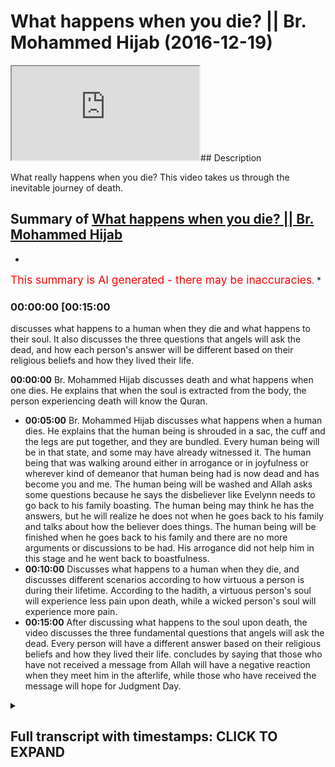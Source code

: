 # What happens when you die? || Br. Mohammed Hijab (2016-12-19)

<iframe loading='lazy' src='https://www.youtube.com/embed/UWaMAL6liew'></iframe>## Description

What really happens when you die? This video takes us through the inevitable journey of death.

## Summary of [What happens when you die? || Br. Mohammed Hijab](https://www.youtube.com/watch?v=UWaMAL6liew)

*

<span style="color:red; font-size:125%">This summary is AI generated - there may be inaccuracies</span>. *

### <a onclick="modifyYTiframeseektime('900')">00:00:00 [00:15:00</a>

 discusses what happens to a human when they die and what happens to their soul. It also discusses the three questions that angels will ask the dead, and how each person's answer will be different based on their religious beliefs and how they lived their life.

**<a onclick="modifyYTiframeseektime('0')">00:00:00</a>**  Br. Mohammed Hijab discusses death and what happens when one dies. He explains that when the soul is extracted from the body, the person experiencing death will know the Quran.

* **<a onclick="modifyYTiframeseektime('300')">00:05:00</a>**  Br. Mohammed Hijab discusses what happens when a human dies. He explains that the human being is shrouded in a sac, the cuff and the legs are put together, and they are bundled. Every human being will be in that state, and some may have already witnessed it. The human being that was walking around either in arrogance or in joyfulness or wherever kind of demeanor that human being had is now dead and has become you and me. The human being will be washed and Allah asks some questions because he says the disbeliever like Evelynn needs to go back to his family boasting. The human being may think he has the answers, but he will realize he does not when he goes back to his family and talks about how the believer does things. The human being will be finished when he goes back to his family and there are no more arguments or discussions to be had. His arrogance did not help him in this stage and he went back to boastfulness.
* **<a onclick="modifyYTiframeseektime('600')">00:10:00</a>** Discusses what happens to a human when they die, and discusses different scenarios according to how virtuous a person is during their lifetime. According to the hadith, a virtuous person's soul will experience less pain upon death, while a wicked person's soul will experience more pain.
* **<a onclick="modifyYTiframeseektime('900')">00:15:00</a>** After discussing what happens to the soul upon death, the video discusses the three fundamental questions that angels will ask the dead. Every person will have a different answer based on their religious beliefs and how they lived their life.  concludes by saying that those who have not received a message from Allah will have a negative reaction when they meet him in the afterlife, while those who have received the message will hope for Judgment Day.

<details><summary><h2>Full transcript with timestamps: CLICK TO EXPAND</h2></summary>

<a onclick="modifyYTiframeseektime('0)')">0:00:00 I feel so dirty would you be honest a</a>
<a onclick="modifyYTiframeseektime('15)')">0:00:15 few</a>
<a onclick="modifyYTiframeseektime('15)')">0:00:15 nakawara he said oh la la la la la la</a>
<a onclick="modifyYTiframeseektime('20)')">0:00:20 sharika lah la shadow and Mohammad and I</a>
<a onclick="modifyYTiframeseektime('22)')">0:00:22 would or a solo or that today we're</a>
<a onclick="modifyYTiframeseektime('26)')">0:00:26 going to speak about death this is what</a>
<a onclick="modifyYTiframeseektime('29)')">0:00:29 the brothers the organizers have told me</a>
<a onclick="modifyYTiframeseektime('32)')">0:00:32 to speak about so I'm gonna honor the</a>
<a onclick="modifyYTiframeseektime('35)')">0:00:35 Angela and speak about death let's get</a>
<a onclick="modifyYTiframeseektime('38)')">0:00:38 to the stage of death death happens as</a>
<a onclick="modifyYTiframeseektime('42)')">0:00:42 we said the atheist in his mind frame he</a>
<a onclick="modifyYTiframeseektime('44)')">0:00:44 has no explanation for why we're alive</a>
<a onclick="modifyYTiframeseektime('47)')">0:00:47 he doesn't know so if you ask him how do</a>
<a onclick="modifyYTiframeseektime('49)')">0:00:49 we die he's gonna give you a biological</a>
<a onclick="modifyYTiframeseektime('51)')">0:00:51 answer though you know the heart stops</a>
<a onclick="modifyYTiframeseektime('53)')">0:00:53 okay thank you very much we know that</a>
<a onclick="modifyYTiframeseektime('56)')">0:00:56 happens but is there anything else that</a>
<a onclick="modifyYTiframeseektime('58)')">0:00:58 happens no we don't know okay well let</a>
<a onclick="modifyYTiframeseektime('61)')">0:01:01 me tell you then right</a>
<a onclick="modifyYTiframeseektime('62)')">0:01:02 the answer is this that consciousness is</a>
<a onclick="modifyYTiframeseektime('66)')">0:01:06 explained through our oh yes Aluna can</a>
<a onclick="modifyYTiframeseektime('69)')">0:01:09 draw a lost planet Allah says in the</a>
<a onclick="modifyYTiframeseektime('72)')">0:01:12 Quran they ask you about the soul and</a>
<a onclick="modifyYTiframeseektime('74)')">0:01:14 they say the soul is from the decree of</a>
<a onclick="modifyYTiframeseektime('76)')">0:01:16 your Lord and you won't know you won't</a>
<a onclick="modifyYTiframeseektime('78)')">0:01:18 be given up knowledge of it except for a</a>
<a onclick="modifyYTiframeseektime('79)')">0:01:19 little bit yeah so in other words the</a>
<a onclick="modifyYTiframeseektime('83)')">0:01:23 reason why we're alive is because allah</a>
<a onclick="modifyYTiframeseektime('85)')">0:01:25 subhanaw taala</a>
<a onclick="modifyYTiframeseektime('86)')">0:01:26 has given us a soul which was breathed</a>
<a onclick="modifyYTiframeseektime('88)')">0:01:28 into us in our infinite sages when were</a>
<a onclick="modifyYTiframeseektime('91)')">0:01:31 in the mother's womb now what is this</a>
<a onclick="modifyYTiframeseektime('97)')">0:01:37 extraction then that takes place at</a>
<a onclick="modifyYTiframeseektime('98)')">0:01:38 death how does it take place and then</a>
<a onclick="modifyYTiframeseektime('101)')">0:01:41 what would happen when you die</a>
<a onclick="modifyYTiframeseektime('102)')">0:01:42 physically speaking and metaphysically</a>
<a onclick="modifyYTiframeseektime('106)')">0:01:46 speaking the extraction process is a</a>
<a onclick="modifyYTiframeseektime('111)')">0:01:51 process which everybody will feel the</a>
<a onclick="modifyYTiframeseektime('116)')">0:01:56 raw will be extracted from the human</a>
<a onclick="modifyYTiframeseektime('118)')">0:01:58 being the raw the soul will be taken</a>
<a onclick="modifyYTiframeseektime('123)')">0:02:03 away from the human being extracted from</a>
<a onclick="modifyYTiframeseektime('126)')">0:02:06 the human being</a>
<a onclick="modifyYTiframeseektime('129)')">0:02:09 and when that happens the human being</a>
<a onclick="modifyYTiframeseektime('132)')">0:02:12 will enter a different realm just as</a>
<a onclick="modifyYTiframeseektime('135)')">0:02:15 when he sleeps</a>
<a onclick="modifyYTiframeseektime('137)')">0:02:17 he can sleep he can dream and think</a>
<a onclick="modifyYTiframeseektime('140)')">0:02:20 about and taste new things just like</a>
<a onclick="modifyYTiframeseektime('142)')">0:02:22 that the human being will move into a la</a>
<a onclick="modifyYTiframeseektime('145)')">0:02:25 mujer to dunya the hassles are here from</a>
<a onclick="modifyYTiframeseektime('148)')">0:02:28 here from the worldly life to the bars</a>
<a onclick="modifyYTiframeseektime('151)')">0:02:31 of life yeah</a>
<a onclick="modifyYTiframeseektime('153)')">0:02:33 so what is this bars of life what's</a>
<a onclick="modifyYTiframeseektime('155)')">0:02:35 going on okay let's talk about it</a>
<a onclick="modifyYTiframeseektime('159)')">0:02:39 allah subhanho wa taala in a sort of</a>
<a onclick="modifyYTiframeseektime('163)')">0:02:43 most of you know and as that he talks</a>
<a onclick="modifyYTiframeseektime('164)')">0:02:44 about energy at a lot of them of her</a>
<a onclick="modifyYTiframeseektime('166)')">0:02:46 students a Nazarite are the angels that</a>
<a onclick="modifyYTiframeseektime('169)')">0:02:49 take away your soul allah subhanaw taala</a>
<a onclick="modifyYTiframeseektime('176)')">0:02:56 is not karana Siddiqui Emma in the 75th</a>
<a onclick="modifyYTiframeseektime('178)')">0:02:58 or of the Quran he says Kalavati</a>
<a onclick="modifyYTiframeseektime('188)')">0:03:08 tow-rope in lemon</a>
<a onclick="modifyYTiframeseektime('192)')">0:03:12 [Music]</a>
<a onclick="modifyYTiframeseektime('197)')">0:03:17 that when the soul reaches a Taraki</a>
<a onclick="modifyYTiframeseektime('202)')">0:03:22 which is where the Hulk is now the Hulk</a>
<a onclick="modifyYTiframeseektime('206)')">0:03:26 is visible raka is a thermal Hulk which</a>
<a onclick="modifyYTiframeseektime('209)')">0:03:29 means the throat now just imagine for a</a>
<a onclick="modifyYTiframeseektime('211)')">0:03:31 second that the human being the soul of</a>
<a onclick="modifyYTiframeseektime('217)')">0:03:37 the human being is ascending upward yes</a>
<a onclick="modifyYTiframeseektime('221)')">0:03:41 there's something that that human being</a>
<a onclick="modifyYTiframeseektime('223)')">0:03:43 is feeling where there is an ascension</a>
<a onclick="modifyYTiframeseektime('227)')">0:03:47 you feel something moving up your body</a>
<a onclick="modifyYTiframeseektime('229)')">0:03:49 and it reaches the throat just think</a>
<a onclick="modifyYTiframeseektime('236)')">0:03:56 about how that will feel well then the</a>
<a onclick="modifyYTiframeseektime('247)')">0:04:07 person who is dying and that rate that</a>
<a onclick="modifyYTiframeseektime('251)')">0:04:11 person will know the Quran says that</a>
<a onclick="modifyYTiframeseektime('254)')">0:04:14 this is the separation al-farouq means</a>
<a onclick="modifyYTiframeseektime('257)')">0:04:17 the separation meaning from this world</a>
<a onclick="modifyYTiframeseektime('261)')">0:04:21 that person when the soul distinct they</a>
<a onclick="modifyYTiframeseektime('265)')">0:04:25 denied this thing they didn't want to</a>
<a onclick="modifyYTiframeseektime('267)')">0:04:27 take into consideration it reaches up to</a>
<a onclick="modifyYTiframeseektime('270)')">0:04:30 the throat and he feels it in that area</a>
<a onclick="modifyYTiframeseektime('277)')">0:04:37 he will know that this is over</a>
<a onclick="modifyYTiframeseektime('283)')">0:04:43 this will happen to you this will happen</a>
<a onclick="modifyYTiframeseektime('287)')">0:04:47 to me and this will happen to our</a>
<a onclick="modifyYTiframeseektime('289)')">0:04:49 parents</a>
<a onclick="modifyYTiframeseektime('292)')">0:04:52 well the fatty sir promise</a>
<a onclick="modifyYTiframeseektime('302)')">0:05:02 we fast forward now</a>
<a onclick="modifyYTiframeseektime('305)')">0:05:05 the human being is shrouded a sac is the</a>
<a onclick="modifyYTiframeseektime('309)')">0:05:09 cuff the CAF's or the legs are put</a>
<a onclick="modifyYTiframeseektime('314)')">0:05:14 together are bundled are shrouded they</a>
<a onclick="modifyYTiframeseektime('321)')">0:05:21 are bundled every human being will be in</a>
<a onclick="modifyYTiframeseektime('326)')">0:05:26 that state we might have to witness our</a>
<a onclick="modifyYTiframeseektime('330)')">0:05:30 parents in that state or our children in</a>
<a onclick="modifyYTiframeseektime('334)')">0:05:34 that state we don't know who will come</a>
<a onclick="modifyYTiframeseektime('336)')">0:05:36 first we may have already witnessed this</a>
<a onclick="modifyYTiframeseektime('341)')">0:05:41 the human being that was walking around</a>
<a onclick="modifyYTiframeseektime('346)')">0:05:46 either in arrogance or in joyfulness or</a>
<a onclick="modifyYTiframeseektime('351)')">0:05:51 wherever kind of demeanor that human</a>
<a onclick="modifyYTiframeseektime('353)')">0:05:53 being had joking laughing smiling eating</a>
<a onclick="modifyYTiframeseektime('357)')">0:05:57 sleeping waking up going to school</a>
<a onclick="modifyYTiframeseektime('360)')">0:06:00 coming back memories not human being now</a>
<a onclick="modifyYTiframeseektime('367)')">0:06:07 has died and that human being will be</a>
<a onclick="modifyYTiframeseektime('372)')">0:06:12 you and me the human being will be</a>
<a onclick="modifyYTiframeseektime('377)')">0:06:17 shrouded into a white garment will be</a>
<a onclick="modifyYTiframeseektime('384)')">0:06:24 washed</a>
<a onclick="modifyYTiframeseektime('387)')">0:06:27 the human being will be washed and you</a>
<a onclick="modifyYTiframeseektime('392)')">0:06:32 know what happens when they wash the</a>
<a onclick="modifyYTiframeseektime('393)')">0:06:33 human being they must ensure that the</a>
<a onclick="modifyYTiframeseektime('399)')">0:06:39 the anus of the human being has</a>
<a onclick="modifyYTiframeseektime('401)')">0:06:41 something inside of it like a cotton</a>
<a onclick="modifyYTiframeseektime('403)')">0:06:43 wool or something so he doesn't so</a>
<a onclick="modifyYTiframeseektime('405)')">0:06:45 things don't come out of him and they</a>
<a onclick="modifyYTiframeseektime('408)')">0:06:48 will close his eyes or her eyes they</a>
<a onclick="modifyYTiframeseektime('411)')">0:06:51 were washed out human being the human</a>
<a onclick="modifyYTiframeseektime('414)')">0:06:54 being will be carried by people that</a>
<a onclick="modifyYTiframeseektime('417)')">0:06:57 human being cannot do anything anymore</a>
<a onclick="modifyYTiframeseektime('422)')">0:07:02 the food that that human being ate the</a>
<a onclick="modifyYTiframeseektime('426)')">0:07:06 drink that human being drank everything</a>
<a onclick="modifyYTiframeseektime('430)')">0:07:10 that human being did it's not gonna help</a>
<a onclick="modifyYTiframeseektime('434)')">0:07:14 that human being unless it's good deeds</a>
<a onclick="modifyYTiframeseektime('438)')">0:07:18 this is what happens to humans but Allah</a>
<a onclick="modifyYTiframeseektime('445)')">0:07:25 subhana WA Ta'ala he continues he says</a>
<a onclick="modifyYTiframeseektime('450)')">0:07:30 in Arabic I am eating in measure that a</a>
<a onclick="modifyYTiframeseektime('458)')">0:07:38 human being is heading now to his Lord</a>
<a onclick="modifyYTiframeseektime('464)')">0:07:44 but then he describes the archetypal</a>
<a onclick="modifyYTiframeseektime('467)')">0:07:47 care that it's believer and he tells us</a>
<a onclick="modifyYTiframeseektime('469)')">0:07:49 fella</a>
<a onclick="modifyYTiframeseektime('470)')">0:07:50 Sadako as well he didn't give charity he</a>
<a onclick="modifyYTiframeseektime('478)')">0:07:58 didn't pray well I can gather there but</a>
<a onclick="modifyYTiframeseektime('483)')">0:08:03 well but he lied and he turned away he</a>
<a onclick="modifyYTiframeseektime('490)')">0:08:10 said there's no such thing as the</a>
<a onclick="modifyYTiframeseektime('491)')">0:08:11 afterlife he denied the rule he denied</a>
<a onclick="modifyYTiframeseektime('496)')">0:08:16 the Hereafter</a>
<a onclick="modifyYTiframeseektime('497)')">0:08:17 he denied the Hellfire and the heaven</a>
<a onclick="modifyYTiframeseektime('499)')">0:08:19 and Allah even he even denied his own</a>
<a onclick="modifyYTiframeseektime('502)')">0:08:22 self this human being depended upon</a>
<a onclick="modifyYTiframeseektime('509)')">0:08:29 materialism to live it let him down in</a>
<a onclick="modifyYTiframeseektime('513)')">0:08:33 this world made him depressed</a>
<a onclick="modifyYTiframeseektime('517)')">0:08:37 and no doubt I'd let him down once again</a>
<a onclick="modifyYTiframeseektime('526)')">0:08:46 and then Allah asks the human being now</a>
<a onclick="modifyYTiframeseektime('528)')">0:08:48 some questions because he says falafel</a>
<a onclick="modifyYTiframeseektime('534)')">0:08:54 alike in la nieta</a>
<a onclick="modifyYTiframeseektime('544)')">0:09:04 Oh like that he needs to go back to his</a>
<a onclick="modifyYTiframeseektime('551)')">0:09:11 family boasting this he really thinks</a>
<a onclick="modifyYTiframeseektime('553)')">0:09:13 his disbeliever he thinks he's got the</a>
<a onclick="modifyYTiframeseektime('556)')">0:09:16 answers the Atheist you know he might</a>
<a onclick="modifyYTiframeseektime('559)')">0:09:19 think he has the answers so he goes back</a>
<a onclick="modifyYTiframeseektime('561)')">0:09:21 to his family talking about you know</a>
<a onclick="modifyYTiframeseektime('563)')">0:09:23 look at these people they're going to</a>
<a onclick="modifyYTiframeseektime('564)')">0:09:24 pray they do his boasting talking to his</a>
<a onclick="modifyYTiframeseektime('569)')">0:09:29 family he thinks he knows the answer he</a>
<a onclick="modifyYTiframeseektime('570)')">0:09:30 thinks he knows there's no answers</a>
<a onclick="modifyYTiframeseektime('574)')">0:09:34 anymore he has no more answers there's</a>
<a onclick="modifyYTiframeseektime('578)')">0:09:38 no answer what answer and you're dead</a>
<a onclick="modifyYTiframeseektime('580)')">0:09:40 you're finished there's no arguments you</a>
<a onclick="modifyYTiframeseektime('583)')">0:09:43 can make there's no arguments no one's</a>
<a onclick="modifyYTiframeseektime('586)')">0:09:46 gonna hear your arguments at this stage</a>
<a onclick="modifyYTiframeseektime('588)')">0:09:48 your arrogance has not helped you in</a>
<a onclick="modifyYTiframeseektime('590)')">0:09:50 this stage he went back to his family in</a>
<a onclick="modifyYTiframeseektime('596)')">0:09:56 boastfulness and allah subhanaw taala he</a>
<a onclick="modifyYTiframeseektime('599)')">0:09:59 says yes Evelynn's and so there does</a>
<a onclick="modifyYTiframeseektime('607)')">0:10:07 human-being think that he will be left</a>
<a onclick="modifyYTiframeseektime('611)')">0:10:11 aimless so that bill ahead of him so</a>
<a onclick="modifyYTiframeseektime('615)')">0:10:15 that means like no objective does that a</a>
<a onclick="modifyYTiframeseektime('620)')">0:10:20 human being actually presume that with</a>
<a onclick="modifyYTiframeseektime('624)')">0:10:24 all of his faculties and intelligence</a>
<a onclick="modifyYTiframeseektime('626)')">0:10:26 and the perfect design around him and</a>
<a onclick="modifyYTiframeseektime('630)')">0:10:30 all of this that for him was just a</a>
<a onclick="modifyYTiframeseektime('634)')">0:10:34 aimless life let me echo not over</a>
<a onclick="modifyYTiframeseektime('640)')">0:10:40 [Music]</a>
<a onclick="modifyYTiframeseektime('643)')">0:10:43 was he not a sperm dropped which was</a>
<a onclick="modifyYTiframeseektime('646)')">0:10:46 emitted think about it we all started as</a>
<a onclick="modifyYTiframeseektime('652)')">0:10:52 a despised fluid something people have a</a>
<a onclick="modifyYTiframeseektime('658)')">0:10:58 wet dream you know</a>
<a onclick="modifyYTiframeseektime('659)')">0:10:59 wash your off is you sired like that and</a>
<a onclick="modifyYTiframeseektime('661)')">0:11:01 I started like this despite something</a>
<a onclick="modifyYTiframeseektime('663)')">0:11:03 you want to get off your clothes</a>
<a onclick="modifyYTiframeseektime('665)')">0:11:05 something not clean you know although</a>
<a onclick="modifyYTiframeseektime('669)')">0:11:09 from a 5th perspective there may be some</a>
<a onclick="modifyYTiframeseektime('671)')">0:11:11 difference of opinion on that but you</a>
<a onclick="modifyYTiframeseektime('674)')">0:11:14 know you started off in that way you</a>
<a onclick="modifyYTiframeseektime('679)')">0:11:19 started off as nothing this arrogant guy</a>
<a onclick="modifyYTiframeseektime('682)')">0:11:22 walking around yeah God doesn't exist</a>
<a onclick="modifyYTiframeseektime('685)')">0:11:25 and you know I don't know I don't</a>
<a onclick="modifyYTiframeseektime('687)')">0:11:27 believe in God you know I don't really</a>
<a onclick="modifyYTiframeseektime('688)')">0:11:28 religious you you were spun do you</a>
<a onclick="modifyYTiframeseektime('692)')">0:11:32 remember that I mean you are a piece of</a>
<a onclick="modifyYTiframeseektime('695)')">0:11:35 sewer spam your water fluent how could</a>
<a onclick="modifyYTiframeseektime('700)')">0:11:40 it be that you transform from a from</a>
<a onclick="modifyYTiframeseektime('702)')">0:11:42 water watery fluid to what you are now</a>
<a onclick="modifyYTiframeseektime('705)')">0:11:45 and you're questioning the the</a>
<a onclick="modifyYTiframeseektime('708)')">0:11:48 transformation and the one who created</a>
<a onclick="modifyYTiframeseektime('710)')">0:11:50 it who made the transformation happen</a>
<a onclick="modifyYTiframeseektime('714)')">0:11:54 this guy or this girl she doesn't have</a>
<a onclick="modifyYTiframeseektime('718)')">0:11:58 that self recognition clearly yeah so</a>
<a onclick="modifyYTiframeseektime('726)')">0:12:06 Allah Subhanahu WA Ta'ala says the the</a>
<a onclick="modifyYTiframeseektime('729)')">0:12:09 after that he created the human being</a>
<a onclick="modifyYTiframeseektime('733)')">0:12:13 like that Ellie said early kamijo did</a>
<a onclick="modifyYTiframeseektime('737)')">0:12:17 another you know is that same Lord thou</a>
<a onclick="modifyYTiframeseektime('744)')">0:12:24 created you from a sperm not able to</a>
<a onclick="modifyYTiframeseektime('750)')">0:12:30 revive you after you're dead or revive</a>
<a onclick="modifyYTiframeseektime('753)')">0:12:33 the dead generally speaking why not how</a>
<a onclick="modifyYTiframeseektime('756)')">0:12:36 does that even make sense</a>
<a onclick="modifyYTiframeseektime('760)')">0:12:40 but we know from the hadith of Bora if</a>
<a onclick="modifyYTiframeseektime('766)')">0:12:46 not a zip which is narrated in Ahmed I</a>
<a onclick="modifyYTiframeseektime('771)')">0:12:51 think it's it's definitely a sahih</a>
<a onclick="modifyYTiframeseektime('773)')">0:12:53 hadith and it's a very long hadith which</a>
<a onclick="modifyYTiframeseektime('776)')">0:12:56 I cannot basically narrate to you all</a>
<a onclick="modifyYTiframeseektime('779)')">0:12:59 today but basically it's a hadith which</a>
<a onclick="modifyYTiframeseektime('786)')">0:13:06 says that there was people a man from</a>
<a onclick="modifyYTiframeseektime('789)')">0:13:09 the Unser who died and the prophet</a>
<a onclick="modifyYTiframeseektime('793)')">0:13:13 mohammed salah salem he went and the</a>
<a onclick="modifyYTiframeseektime('797)')">0:13:17 Sahaba around your loved one whom they</a>
<a onclick="modifyYTiframeseektime('801)')">0:13:21 went with him and then the prophet time</a>
<a onclick="modifyYTiframeseektime('804)')">0:13:24 started to describe to us what happens</a>
<a onclick="modifyYTiframeseektime('807)')">0:13:27 when you're in the cover when you're in</a>
<a onclick="modifyYTiframeseektime('810)')">0:13:30 the grave because now the virtual</a>
<a onclick="modifyYTiframeseektime('814)')">0:13:34 reality has changed now your life and</a>
<a onclick="modifyYTiframeseektime('819)')">0:13:39 the dimensions of your life and your</a>
<a onclick="modifyYTiframeseektime('822)')">0:13:42 functionality as a human being all of</a>
<a onclick="modifyYTiframeseektime('825)')">0:13:45 that has transformed now you're entering</a>
<a onclick="modifyYTiframeseektime('830)')">0:13:50 a different world and Allah has revealed</a>
<a onclick="modifyYTiframeseektime('832)')">0:13:52 to us through his messenger</a>
<a onclick="modifyYTiframeseektime('834)')">0:13:54 what kind of world that is so he says to</a>
<a onclick="modifyYTiframeseektime('837)')">0:13:57 us he says to us that when the human</a>
<a onclick="modifyYTiframeseektime('842)')">0:14:02 being is tells us first how the human</a>
<a onclick="modifyYTiframeseektime('846)')">0:14:06 beings soul is extracted and the human</a>
<a onclick="modifyYTiframeseektime('850)')">0:14:10 beings soul is extracted in two</a>
<a onclick="modifyYTiframeseektime('854)')">0:14:14 different ways depending upon what kind</a>
<a onclick="modifyYTiframeseektime('856)')">0:14:16 of human being he is so the human being</a>
<a onclick="modifyYTiframeseektime('859)')">0:14:19 if he's a good human being a Salah</a>
<a onclick="modifyYTiframeseektime('860)')">0:14:20 it will be something very gentle and</a>
<a onclick="modifyYTiframeseektime('863)')">0:14:23 this does not negate the fact that the</a>
<a onclick="modifyYTiframeseektime('866)')">0:14:26 Prophet told us in the little boat lil</a>
<a onclick="modifyYTiframeseektime('869)')">0:14:29 moti Lusaka wrought that day for death</a>
<a onclick="modifyYTiframeseektime('872)')">0:14:32 there are pangs of death human beings</a>
<a onclick="modifyYTiframeseektime('874)')">0:14:34 who will face some kind of pains and it</a>
<a onclick="modifyYTiframeseektime('876)')">0:14:36 does not also negate the fact that when</a>
<a onclick="modifyYTiframeseektime('881)')">0:14:41 the human being is in the cover that</a>
<a onclick="modifyYTiframeseektime('885)')">0:14:45 there will be some kind of doctrine</a>
<a onclick="modifyYTiframeseektime('887)')">0:14:47 which is some kind of pressure that</a>
<a onclick="modifyYTiframeseektime('890)')">0:14:50 or some kind of dumb ma or referred to</a>
<a onclick="modifyYTiframeseektime('893)')">0:14:53 as some kind of pressure he will feel a</a>
<a onclick="modifyYTiframeseektime('895)')">0:14:55 kind of pressure in the first instance</a>
<a onclick="modifyYTiframeseektime('899)')">0:14:59 but when the human beings soul is</a>
<a onclick="modifyYTiframeseektime('902)')">0:15:02 extracted you can imagine how the soul</a>
<a onclick="modifyYTiframeseektime('904)')">0:15:04 is extracted we explain how then</a>
<a onclick="modifyYTiframeseektime('907)')">0:15:07 afterwards the human being will be</a>
<a onclick="modifyYTiframeseektime('910)')">0:15:10 placed in the grave and the two angels</a>
<a onclick="modifyYTiframeseektime('915)')">0:15:15 will descend munkar and nakir and these</a>
<a onclick="modifyYTiframeseektime('919)')">0:15:19 two angels will ask the questions now</a>
<a onclick="modifyYTiframeseektime('921)')">0:15:21 skipped through some of the things that</a>
<a onclick="modifyYTiframeseektime('923)')">0:15:23 are being said like the fact that the</a>
<a onclick="modifyYTiframeseektime('927)')">0:15:27 record will be checked and it will go up</a>
<a onclick="modifyYTiframeseektime('929)')">0:15:29 to a lagoon and for the good people and</a>
<a onclick="modifyYTiframeseektime('932)')">0:15:32 to Jean and all of this but let's get to</a>
<a onclick="modifyYTiframeseektime('934)')">0:15:34 the core of it basically the two angels</a>
<a onclick="modifyYTiframeseektime('938)')">0:15:38 will ask three fundamental questions and</a>
<a onclick="modifyYTiframeseektime('942)')">0:15:42 everybody here should know what they are</a>
<a onclick="modifyYTiframeseektime('946)')">0:15:46 and the first question is who is your</a>
<a onclick="modifyYTiframeseektime('948)')">0:15:48 Lord and so the person who practiced how</a>
<a onclick="modifyYTiframeseektime('954)')">0:15:54 hate the person who didn't forget his</a>
<a onclick="modifyYTiframeseektime('959)')">0:15:59 roots is fatahna because every human</a>
<a onclick="modifyYTiframeseektime('961)')">0:16:01 being is coulomb alluding you learn life</a>
<a onclick="modifyYTiframeseektime('964)')">0:16:04 eternity every human being that's a born</a>
<a onclick="modifyYTiframeseektime('966)')">0:16:06 he's born on the feet on the person who</a>
<a onclick="modifyYTiframeseektime('968)')">0:16:08 remembered the purpose of life and</a>
<a onclick="modifyYTiframeseektime('971)')">0:16:11 practiced the purpose of life this human</a>
<a onclick="modifyYTiframeseektime('973)')">0:16:13 being will answer Allah whether he's</a>
<a onclick="modifyYTiframeseektime('976)')">0:16:16 illiterate who doesn't understand or</a>
<a onclick="modifyYTiframeseektime('978)')">0:16:18 whatever he will still who we get answer</a>
<a onclick="modifyYTiframeseektime('980)')">0:16:20 Allah and the second question that will</a>
<a onclick="modifyYTiframeseektime('984)')">0:16:24 be asked is what is your religion and</a>
<a onclick="modifyYTiframeseektime('987)')">0:16:27 that the person</a>
<a onclick="modifyYTiframeseektime('990)')">0:16:30 who lived according to the laws of Allah</a>
<a onclick="modifyYTiframeseektime('993)')">0:16:33 subhana WA Ta'ala who submitted his</a>
<a onclick="modifyYTiframeseektime('995)')">0:16:35 world so Allah will reply Islam but wait</a>
<a onclick="modifyYTiframeseektime('998)')">0:16:38 a minute the disbeliever he will have a</a>
<a onclick="modifyYTiframeseektime('1001)')">0:16:41 good time you'll say listen what about</a>
<a onclick="modifyYTiframeseektime('1003)')">0:16:43 those individuals that didn't hear about</a>
<a onclick="modifyYTiframeseektime('1006)')">0:16:46 your prophet and that didn't know</a>
<a onclick="modifyYTiframeseektime('1009)')">0:16:49 anything about anything you telling me</a>
<a onclick="modifyYTiframeseektime('1011)')">0:16:51 they're gonna go to hell say hold on I'm</a>
<a onclick="modifyYTiframeseektime('1015)')">0:16:55 gonna say anything yet of that nature</a>
<a onclick="modifyYTiframeseektime('1016)')">0:16:56 let's proceed to the third question and</a>
<a onclick="modifyYTiframeseektime('1018)')">0:16:58 I'll come back to you now objection the</a>
<a onclick="modifyYTiframeseektime('1022)')">0:17:02 fifth question is who was that man that</a>
<a onclick="modifyYTiframeseektime('1023)')">0:17:03 was sent to you or who is the Prophet</a>
<a onclick="modifyYTiframeseektime('1026)')">0:17:06 and so the Muslims will reply according</a>
<a onclick="modifyYTiframeseektime('1029)')">0:17:09 to their time so we will say Muhammad's</a>
<a onclick="modifyYTiframeseektime('1032)')">0:17:12 of Allah Holi or sullen people of Jesus</a>
<a onclick="modifyYTiframeseektime('1034)')">0:17:14 they'll say Jesus and they will not</a>
<a onclick="modifyYTiframeseektime('1039)')">0:17:19 answer Allah when they asked who was</a>
<a onclick="modifyYTiframeseektime('1042)')">0:17:22 Jesus when they asked who is your Lord</a>
<a onclick="modifyYTiframeseektime('1044)')">0:17:24 they will not answer that so they were</a>
<a onclick="modifyYTiframeseektime('1047)')">0:17:27 answer Jesus or it could be Abraham what</a>
<a onclick="modifyYTiframeseektime('1052)')">0:17:32 could be Moses or whatever and we know</a>
<a onclick="modifyYTiframeseektime('1055)')">0:17:35 just to go back to what we were saying</a>
<a onclick="modifyYTiframeseektime('1058)')">0:17:38 that those people who have not been</a>
<a onclick="modifyYTiframeseektime('1059)')">0:17:39 received a message or that the message</a>
<a onclick="modifyYTiframeseektime('1061)')">0:17:41 may have been distorted or something</a>
<a onclick="modifyYTiframeseektime('1063)')">0:17:43 faraway land the Allah may they called</a>
<a onclick="modifyYTiframeseektime('1066)')">0:17:46 these people mean a hill fitara</a>
<a onclick="modifyYTiframeseektime('1067)')">0:17:47 fitzrobert a place at the top so it's</a>
<a onclick="modifyYTiframeseektime('1070)')">0:17:50 all photography yeah Fatah is the time</a>
<a onclick="modifyYTiframeseektime('1073)')">0:17:53 period when I have a Fatah</a>
<a onclick="modifyYTiframeseektime('1075)')">0:17:55 Fatah so these people because there's a</a>
<a onclick="modifyYTiframeseektime('1077)')">0:17:57 verse in surah to mérida and that says</a>
<a onclick="modifyYTiframeseektime('1080)')">0:18:00 that Allah sent the Prophet is like in a</a>
<a onclick="modifyYTiframeseektime('1085)')">0:18:05 Fatah which means an in Qatar period</a>
<a onclick="modifyYTiframeseektime('1087)')">0:18:07 like the time where there's no prophets</a>
<a onclick="modifyYTiframeseektime('1088)')">0:18:08 after that period became so in other</a>
<a onclick="modifyYTiframeseektime('1091)')">0:18:11 words from that some people I can look a</a>
<a onclick="modifyYTiframeseektime('1092)')">0:18:12 fear and others they say that if the</a>
<a onclick="modifyYTiframeseektime('1096)')">0:18:16 person has not received the message they</a>
<a onclick="modifyYTiframeseektime('1097)')">0:18:17 may have been they may be given a trial</a>
<a onclick="modifyYTiframeseektime('1099)')">0:18:19 independently on the day of judgment so</a>
<a onclick="modifyYTiframeseektime('1101)')">0:18:21 it's not like allah subhanaw taala is</a>
<a onclick="modifyYTiframeseektime('1102)')">0:18:22 unjust he doesn't know these realities</a>
<a onclick="modifyYTiframeseektime('1104)')">0:18:24 of people's environment see you will</a>
<a onclick="modifyYTiframeseektime('1106)')">0:18:26 trial people in accordance with their</a>
<a onclick="modifyYTiframeseektime('1107)')">0:18:27 environment you see so it's not just</a>
<a onclick="modifyYTiframeseektime('1110)')">0:18:30 it's not like that we don't believe in</a>
<a onclick="modifyYTiframeseektime('1112)')">0:18:32 you know oh this person has not heard of</a>
<a onclick="modifyYTiframeseektime('1114)')">0:18:34 is you know</a>
<a onclick="modifyYTiframeseektime('1115)')">0:18:35 it's not like this but let's go back to</a>
<a onclick="modifyYTiframeseektime('1118)')">0:18:38 the what we're talking about after that</a>
<a onclick="modifyYTiframeseektime('1121)')">0:18:41 then you have for the person who is</a>
<a onclick="modifyYTiframeseektime('1124)')">0:18:44 pious literally you have a kind of</a>
<a onclick="modifyYTiframeseektime('1129)')">0:18:49 realization of where they're gonna go</a>
<a onclick="modifyYTiframeseektime('1131)')">0:18:51 afterwards they know what's gonna happen</a>
<a onclick="modifyYTiframeseektime('1134)')">0:18:54 to them which is good things and so they</a>
<a onclick="modifyYTiframeseektime('1136)')">0:18:56 they want the damn judgment to come and</a>
<a onclick="modifyYTiframeseektime('1138)')">0:18:58 those individuals who don't have that</a>
<a onclick="modifyYTiframeseektime('1141)')">0:19:01 and they realize what they are done a</a>
<a onclick="modifyYTiframeseektime('1144)')">0:19:04 way they stand those particular</a>
<a onclick="modifyYTiframeseektime('1147)')">0:19:07 individuals they will have the opposite</a>
<a onclick="modifyYTiframeseektime('1150)')">0:19:10 reaction they will hope never to ever</a>
<a onclick="modifyYTiframeseektime('1153)')">0:19:13 wake up from their sleep or their</a>
<a onclick="modifyYTiframeseektime('1156)')">0:19:16 slumbers never to be reawakened we</a>
<a onclick="modifyYTiframeseektime('1159)')">0:19:19 revitalized rejuvenate it never to be</a>
<a onclick="modifyYTiframeseektime('1164)')">0:19:24 reassembled but that is of course what</a>
<a onclick="modifyYTiframeseektime('1167)')">0:19:27 would happen what will happen now</a>
</details>
